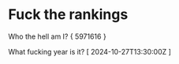 # Fuck the rankings

Who the hell am I?
{ 5971616 }

What fucking year is it?
[ 2024-10-27T13:30:00Z ]
